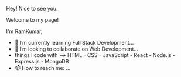   Hey! Nice to see you.
 
   Welcome to my page!
 
   I'm RamKumar,
   
- 🌱 I’m currently learning Full Stack Development...
- 👯 I’m looking to collaborate on Web Development...
- things I code with
--> HTML - CSS - JavaScript - React - Node.js - Express.js - MongoDB
- 📫 How to reach me: ...
